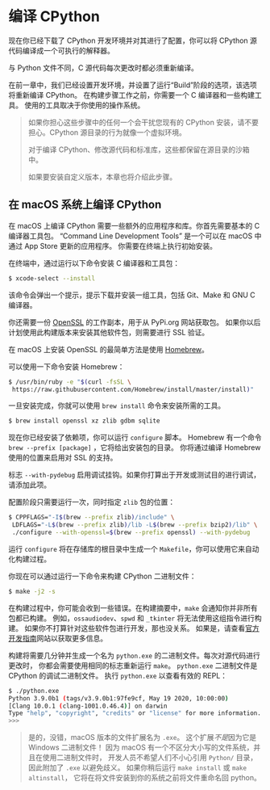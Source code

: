 # 编译 CPython

现在你已经下载了 CPython 开发环境并对其进行了配置，你可以将 CPython 源代码编译成一个可执行的解释器。

与 Python 文件不同，C 源代码每次更改时都必须重新编译。

在前一章中，我们已经设置开发环境，并设置了运行“Build”阶段的选项，该选项将重新编译 CPython。
在构建步骤工作之前，你需要一个 C 编译器和一些构建工具。
使用的工具取决于你使用的操作系统。

> 如果你担心这些步骤中的任何一个会干扰您现有的 CPython 安装，请不要担心。CPython 源目录的行为就像一个虚拟环境。
>
> 对于编译 CPython、修改源代码和标准库，这些都保留在源目录的沙箱中。
>
> 如果要安装自定义版本，本章也将介绍此步骤。

## 在 macOS 系统上编译 CPython

在 macOS 上编译 CPython 需要一些额外的应用程序和库。你首先需要基本的 C 编译器工具包。
“Command Line Development Tools” 是一个可以在 macOS 中通过 App Store 更新的应用程序。
你需要在终端上执行初始安装。

在终端中，通过运行以下命令安装 C 编译器和工具包：

```bash
$ xcode-select --install
```

该命令会弹出一个提示，提示下载并安装一组工具，包括 Git、Make 和 GNU C 编译器。

你还需要一份 [OpenSSL](https://www.openssl.org/) 的工作副本，用于从 PyPi.org 网站获取包。
如果你以后计划使用此构建版本来安装其他软件包，则需要进行 SSL 验证。

在 macOS 上安装 OpenSSL 的最简单方法是使用 [Homebrew](https://brew.sh/)。

可以使用一下命令安装 Homebrew：

```bash
$ /usr/bin/ruby -e "$(curl -fsSL \
 https://raw.githubusercontent.com/Homebrew/install/master/install)"
```

一旦安装完成，你就可以使用 `brew install` 命令来安装所需的工具。

```bash
$ brew install openssl xz zlib gdbm sqlite
```

现在你已经安装了依赖项，你可以运行 `configure` 脚本。
Homebrew 有一个命令 `brew --prefix [package]` ，它将给出安装包的目录。
你将通过编译 Homebrew 使用的位置来启用对 SSL 的支持。

标志 `--with-pydebug` 启用调试挂钩。如果你打算出于开发或测试目的进行调试，请添加此项。

配置阶段只需要运行一次，同时指定 `zlib` 包的位置：

```bash
$ CPPFLAGS="-I$(brew --prefix zlib)/include" \
 LDFLAGS="-L$(brew --prefix zlib)/lib -L$(brew --prefix bzip2)/lib" \
 ./configure --with-openssl=$(brew --prefix openssl) --with-pydebug
```

运行 `configure` 将在存储库的根目录中生成一个 `Makefile`，你可以使用它来自动化构建过程。

你现在可以通过运行一下命令来构建 CPython 二进制文件：

```bash
$ make -j2 -s
```

在构建过程中，你可能会收到一些错误。在构建摘要中，`make` 会通知你并非所有包都已构建。
例如，`ossaudiodev`、`spwd` 和 `_tkinter` 将无法使用这组指令进行构建。
如果你不打算针对这些软件包进行开发，那也没关系。
如果是，请查看[官方开发指南](https://devguide.python.org/)网站以获取更多信息。

构建将需要几分钟并生成一个名为 `python.exe` 的二进制文件。每次对源代码进行更改时，
你都会需要使用相同的标志重新运行 `make`。
`python.exe` 二进制文件是 CPython 的调试二进制文件。
执行 `python.exe` 以查看有效的 REPL：

```bash
$ ./python.exe
Python 3.9.0b1 (tags/v3.9.0b1:97fe9cf, May 19 2020, 10:00:00)
[Clang 10.0.1 (clang-1001.0.46.4)] on darwin
Type "help", "copyright", "credits" or "license" for more information.
>>>
```

> 是的，没错，macOS 版本的文件扩展名为 `.exe`。 这个扩展*不是*因为它是 Windows 二进制文件！
> 因为 macOS 有一个不区分大小写的文件系统，并且在使用二进制文件时，
> 开发人员不希望人们不小心引用 `Python/` 目录，因此附加了 `.exe` 以避免歧义。
> 如果你稍后运行 `make install` 或 `make altinstall`，
> 它将在将文件安装到你的系统之前将文件重命名回 python。
